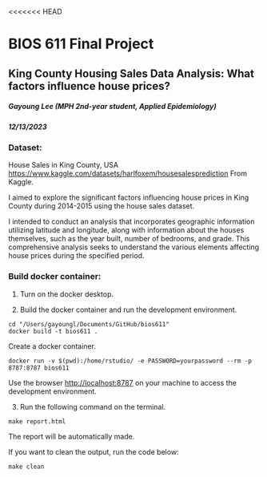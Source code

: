 <<<<<<< HEAD
# BIOS 611 Final Project

## King County Housing Sales Data Analysis: What factors influence house prices?

##### Gayoung Lee (MPH 2nd-year student, Applied Epidemiology)

##### 12/13/2023

### Dataset:

House Sales in King County, USA <https://www.kaggle.com/datasets/harlfoxem/housesalesprediction> From Kaggle.

I aimed to explore the significant factors influencing house prices in King County during 2014-2015 using the house sales dataset.

I intended to conduct an analysis that incorporates geographic information utilizing latitude and longitude, along with information about the houses themselves, such as the year built, number of bedrooms, and grade. This comprehensive analysis seeks to understand the various elements affecting house prices during the specified period.

### Build docker container:

1.  Turn on the docker desktop.

2.  Build the docker container and run the development environment.

```         
cd "/Users/gayoungl/Documents/GitHub/bios611"
docker build -t bios611 .
```

Create a docker container.

```         
docker run -v $(pwd):/home/rstudio/ -e PASSWORD=yourpassword --rm -p 8787:8787 bios611
```

Use the browser <http://localhost:8787> on your machine to access the development environment.

3.  Run the following command on the terminal.

```         
make report.html
```

The report will be automatically made.

If you want to clean the output, run the code below:
```{}
make clean
```